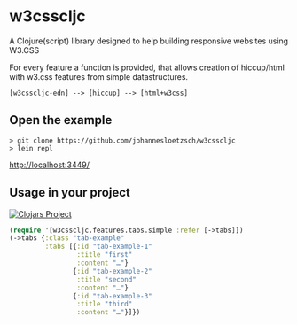# w3csscljc

A Clojure(script) library designed to help building responsive websites using W3.CSS

For every feature a function is provided, that allows creation of hiccup/html with w3.css features from simple datastructures.

    [w3csscljc-edn] --> [hiccup] --> [html+w3css]

## Open the example

```shell
> git clone https://github.com/johannesloetzsch/w3csscljc
> lein repl
```
[http://localhost:3449/](http://localhost:3449/)

## Usage in your project

[![Clojars Project](http://clojars.org/w3csscljc/latest-version.svg)](http://clojars.org/w3csscljc)

```clojure
(require '[w3csscljc.features.tabs.simple :refer [->tabs]])
(->tabs {:class "tab-example"
         :tabs [{:id "tab-example-1"
                 :title "first"
                 :content "…"}
                {:id "tab-example-2"
                 :title "second"
                 :content "…"}
                {:id "tab-example-3"
                 :title "third"
                 :content "…"}]})
```
